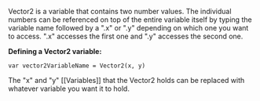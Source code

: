 Vector2 is a variable that contains two number values. The individual numbers can be referenced on top of the entire variable itself by typing the variable name followed by a ".x" or ".y" depending on which one you want to access. ".x" accesses the first one and ".y" accesses the second one.

**Defining a Vector2 variable:**
```
var vector2VariableName = Vector2(x, y)
```
The "x" and "y" [[Variables]] that the Vector2 holds can be replaced with whatever variable you want it to hold.